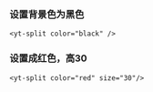 
### 设置背景色为黑色

```
<yt-split color="black" />
```
### 设置成红色，高30

```
<yt-split color="red" size="30"/>
```